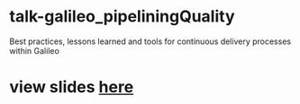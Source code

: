 # talk-galileo_pipeliningQuality
Best practices, lessons learned and tools for continuous delivery processes within Galileo

# view slides [here](https://gitpitch.com/baloise/talk-galileo_pipeliningQuality/18-baselone)